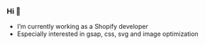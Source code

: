 ### Hi 👋

- I’m currently working as a Shopify developer
- Especially interested in gsap, css, svg and image optimization

